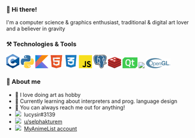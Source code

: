 ### 👋 Hi there! 
I'm a computer science & graphics enthusiast, traditional & digital art lover and a believer in gravity

### ⚒️ Technologies & Tools
<img src="https://raw.githubusercontent.com/kadir014/kadir014.github.io/master/assets/clogo.png" width=35> <a href="https://www.python.org/"><img src="https://raw.githubusercontent.com/kadir014/kadir014.github.io/master/assets/pythonlogo.png" width=35></a> <a href="https://kotlinlang.org/"><img src="https://raw.githubusercontent.com/kadir014/kadir014.github.io/master/assets/kotlinlogo.png" width=35></a> <img src="https://raw.githubusercontent.com/kadir014/kadir014.github.io/master/assets/htmllogo.png" width=35> <img src="https://raw.githubusercontent.com/kadir014/kadir014.github.io/master/assets/csslogo.png" width=35> <a href="https://www.youtube.com/watch?v=dQw4w9WgXcQ"><img src="https://raw.githubusercontent.com/kadir014/kadir014.github.io/master/assets/jslogo.png" width=35></a> <a href="https://www.postgresql.org/"><img src="https://raw.githubusercontent.com/kadir014/kadir014.github.io/master/assets/postgrelogo.png" width=35></a> <a href="https://redis.io/"><img src="https://raw.githubusercontent.com/kadir014/kadir014.github.io/master/assets/redislogo.png" width=35></a> <a href="https://www.qt.io/"><img src="https://raw.githubusercontent.com/kadir014/kadir014.github.io/master/assets/qtlogo.png" width=40></a> <a href="https://github.com/moderngl/moderngl"><img src="https://avatars.githubusercontent.com/u/26459939?s=200&v=4" width=35></a> <a href="https://www.opengl.org"><img src="https://raw.githubusercontent.com/kadir014/kadir014.github.io/master/assets/opengllogo.png" width=65></a>

### 🧐 About me
- 🎨 I love doing art as hobby
- 🌱 Currently learning about interpreters and prog. language design
- 💬 You can always reach me out for anything!
- <img src="https://i.imgur.com/62IuQAp.png" width=20> &nbsp;lucysir#3139
- <img src="https://i.imgur.com/OBut6Mp.png" width=20> &nbsp;<a href="https://www.reddit.com/user/selphakturem">u/selphakturem</a>
- <img src="https://i.imgur.com/mLQKi5r.png" width=20>  &nbsp;<a href="https://myanimelist.net/profile/k4dir">MyAnimeList account</a>
